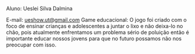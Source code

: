 Aluno: Ueslei Silva Dalmina 




E-mail: ueshow.ut@gmail.com
Game educacional: O jogo foi criado com o foco de ensinar crianças e adolescentes a juntar o lixo e não deixa-lo no chão, pois atualmente enfrentamos um problema sério de poluição então é importante educar nossos jovens para que no futuro possamos não nos preocupar com isso.
